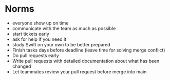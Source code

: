 # Norms


- everyone show up on time
- communicate with the team as much as possible
- start tickets early
- ask for help if you need it
- study Swift on your own to be better prepared
- Finish tasks days before deadline (leave time for solving merge conflict)
- Do pull requests early
- Write pull requests with detailed documentation about what has been changed
- Let teammates review your pull request before merge into main
